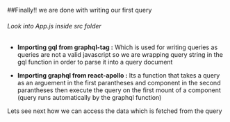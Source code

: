 

##Finally!! we are done with writing our first query

###### Look into App.js inside src folder

 - **Importing gql from graphql-tag :** Which is used for writing queries as queries are not a valid javascript so we are wrapping query string in the gql function in order to parse it into a query document

- **Importing graphql from react-apollo :** Its a function that takes a query as an arguement in the first parantheses and component in the second parantheses then execute the query on the first mount of a component (query runs automatically by the graphql function)



Lets see next how we can access the data which is fetched from the query
